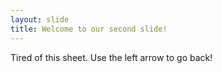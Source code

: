 ```yaml
---
layout: slide
title: Welcome to our second slide!
---
```

Tired of this sheet.
Use the left arrow to go back!
